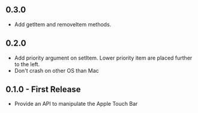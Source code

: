 ## 0.3.0
* Add getItem and removeItem methods.

## 0.2.0
* Add priority argument on setItem. Lower priority item are placed further to the left.
* Don't crash on other OS than Mac

## 0.1.0 - First Release
* Provide an API to manipulate the Apple Touch Bar
